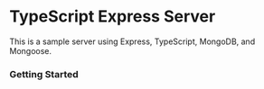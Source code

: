 # TypeScript Express Server         
This is a sample server using Express, TypeScript, MongoDB, and Mongoose.

### Getting Started


